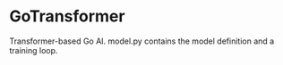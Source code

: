 # GoTransformer

Transformer-based Go AI. model.py contains the model definition and a training loop. 
